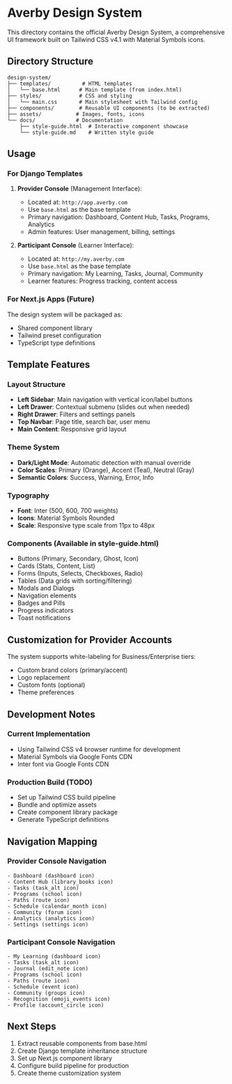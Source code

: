 # Averby Design System

This directory contains the official Averby Design System, a comprehensive UI framework built on Tailwind CSS v4.1 with Material Symbols icons.

## Directory Structure

```
design-system/
├── templates/          # HTML templates
│   └── base.html      # Main template (from index.html)
├── styles/            # CSS and styling
│   └── main.css       # Main stylesheet with Tailwind config
├── components/        # Reusable UI components (to be extracted)
├── assets/           # Images, fonts, icons
└── docs/             # Documentation
    ├── style-guide.html  # Interactive component showcase
    └── style-guide.md    # Written style guide
```

## Usage

### For Django Templates

1. **Provider Console** (Management Interface):
   - Located at: `http://app.averby.com`
   - Use `base.html` as the base template
   - Primary navigation: Dashboard, Content Hub, Tasks, Programs, Analytics
   - Admin features: User management, billing, settings

2. **Participant Console** (Learner Interface):
   - Located at: `http://my.averby.com`
   - Use `base.html` as the base template
   - Primary navigation: My Learning, Tasks, Journal, Community
   - Learner features: Progress tracking, content access

### For Next.js Apps (Future)

The design system will be packaged as:
- Shared component library
- Tailwind preset configuration
- TypeScript type definitions

## Template Features

### Layout Structure
- **Left Sidebar**: Main navigation with vertical icon/label buttons
- **Left Drawer**: Contextual submenu (slides out when needed)
- **Right Drawer**: Filters and settings panels
- **Top Navbar**: Page title, search bar, user menu
- **Main Content**: Responsive grid layout

### Theme System
- **Dark/Light Mode**: Automatic detection with manual override
- **Color Scales**: Primary (Orange), Accent (Teal), Neutral (Gray)
- **Semantic Colors**: Success, Warning, Error, Info

### Typography
- **Font**: Inter (500, 600, 700 weights)
- **Icons**: Material Symbols Rounded
- **Scale**: Responsive type scale from 11px to 48px

### Components (Available in style-guide.html)
- Buttons (Primary, Secondary, Ghost, Icon)
- Cards (Stats, Content, List)
- Forms (Inputs, Selects, Checkboxes, Radio)
- Tables (Data grids with sorting/filtering)
- Modals and Dialogs
- Navigation elements
- Badges and Pills
- Progress indicators
- Toast notifications

## Customization for Provider Accounts

The system supports white-labeling for Business/Enterprise tiers:
- Custom brand colors (primary/accent)
- Logo replacement
- Custom fonts (optional)
- Theme preferences

## Development Notes

### Current Implementation
- Using Tailwind CSS v4 browser runtime for development
- Material Symbols via Google Fonts CDN
- Inter font via Google Fonts CDN

### Production Build (TODO)
- Set up Tailwind CSS build pipeline
- Bundle and optimize assets
- Create component library package
- Generate TypeScript definitions

## Navigation Mapping

### Provider Console Navigation
```
- Dashboard (dashboard icon)
- Content Hub (library_books icon)
- Tasks (task_alt icon)
- Programs (school icon)
- Paths (route icon)
- Schedule (calendar_month icon)
- Community (forum icon)
- Analytics (analytics icon)
- Settings (settings icon)
```

### Participant Console Navigation
```
- My Learning (dashboard icon)
- Tasks (task_alt icon)
- Journal (edit_note icon)
- Programs (school icon)
- Paths (route icon)
- Schedule (event icon)
- Community (groups icon)
- Recognition (emoji_events icon)
- Profile (account_circle icon)
```

## Next Steps

1. Extract reusable components from base.html
2. Create Django template inheritance structure
3. Set up Next.js component library
4. Configure build pipeline for production
5. Create theme customization system
